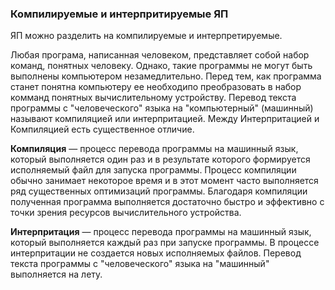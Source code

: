 ### Компилируемые и интерпритируемые ЯП

ЯП можно разделить на компилируемые и интерпретируемые.

Любая програма, написанная человеком, представляет собой набор команд, понятных человеку. Однако, такие программы не могут быть выполнены компьютером незамедлительно. Перед тем, как программа станет понятна компьютеру ее необходипо преобразовать в набор комманд понятных вычислительному устройству. Перевод текста программы с "человеческого" языка на "компьютерный" (машинный) называют компиляцией или интерпритацией. Между Интерпритацией и Компиляцией есть существенное отличие.

**Компиляция** &mdash; процесс перевода программы на машинный язык, который выполняется один раз и в результате которого формируется исполняемый файл для запуска программы. Процесс компиляции обычно занимает некоторое время и в этот момент часто выполняется ряд существенных оптимизаций программы. Благодаря компиляции полученная программа выполняется достаточно быстро и эффективно с точки зрения ресурсов вычислительного устройства.

**Интерпритация** &mdash; процесс перевода программы на машинный язык, который выполняется каждый раз при запуске программы. В процессе интерпритации не создается новых исполняемых файлов. Перевод текста программы с "человеческого" языка на "машинный" выполняется на лету.
